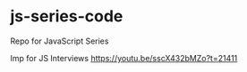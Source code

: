 # js-series-code
Repo for JavaScript Series

Imp for JS Interviews
https://youtu.be/sscX432bMZo?t=21411
